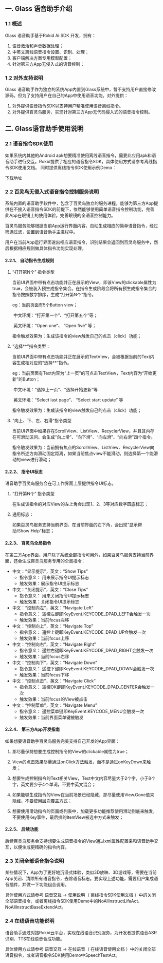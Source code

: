 
## 一. Glass 语音助手介绍

### 1.1 概述
Glass 语音助手基于Rokid Ai SDK 开发，拥有：
1. 语音激活和声音数据处理；
2. 中英文离线语音指令设置、识别、处理；
3. 客户端解决方案专用模型配置；
4. 针对第三方App无侵入式的语音控制；

### 1.2 对外支持说明
Glass 语音助手作为独立的系统App内置到Glass系统中，暂不支持用户直接修改源码。但为了支持用户在自己的App中使用语音功能，对外提供：
1. 对外提供语音指令SDK以支持用户精准使用语音离线指令。
2. 对外提供百灵鸟服务，实现针对第三方App无代码侵入式的语音指令控制。



## 二. Glass语音助手使用说明

### 2.1 语音指令SDK使用
如果系统内其他的Android apk想要精准使用离线语音指令，需要此应用apk和语音助手进行交互。Rokid提供了相应的语音指令SDK，具体使用方式请参考离线指令SDK使用文档。
同时提供离线指令SDK使用示例Demo：

[下载地址](https://static.rokidcdn.com/sdk/sdk_apg_voiceInstruct_demo-ac8ced7.zip)

### 2.2 百灵鸟无侵入式语音指令控制服务说明
系统内置的语音助手软件中，包含了百灵鸟独立的服务进程，能够为第三方App提供在不接入语音指令SDK的前提下，依然能够使用简单语音指令控制功能，完善此App在眼镜上的使用体验，完善眼镜的全语音控制能力。

百灵鸟服务能够根据当前App运行界面内容，自动生成相应的简单语音指令，经过筛选过滤，设置到语音助手主进程中。

用户在当前App运行界面说出相应语音指令，识别结果会返回到百灵鸟服务中，然后根据相应规则做具体指令功能实现处理。

#### 2.2.1、 自动指令生成规则
1. “打开第N个” 指令类型

   当前UI界面中带有点击功能并正在展示的View，即该View的clickable属性为true，会被装入预生成指令集合。在指令生成阶段会将所有预生成指令集合的指令按照数字排序，生成“打开第N个”指令。

   eg：当前页面有5个Button view；

   ​        中文环境：“打开第一个”、“打开第五个”等；

   ​        英文环境：“Open one”、 “Open five” 等；

   指令触发效果为：生成该指令的view触发自己的点击（click）功能；

2. “选择**”指令类型：

   当前UI界面中带有点击功能并正在展示的TextView，会被根据当前的Text内容生成相对应的“选择**”指令。

   eg：当前页面有Text内容为“上一页”的可点击TextView，Text内容为“开始更新”的Button；

   ​        中文环境：“选择上一页”、“选择开始更新”等

   ​        英文环境：“Select last page”、 “Select start update” 等

   指令触发效果为：生成该指令的view触发自己的点击（click）功能；

3. “向上、下、左、右滑”指令类型

   当前UI界面中如果存在ScrollView、ListView、RecyclerView，并且其内存在可滑动区间。会生成“向上滑”、“向下滑”、“向左滑”、“向右滑”四个指令。

   指令触发效果为：当前拥有焦点的ScrollView、ListView、RecyclerView向指令所述方向滑动固定距离，如果当前焦点view不能滑动，则选择第一个能滑动的view进行滑动；

   

#### 2.2.2、 指令UI标志
语音助手百灵鸟服务会在可工作界面上层提供指令UI标志。

1. “打开第N个” 指令类型

   在生成该指令的对应View的左上角会出现1、2、3等对应数字圆底标志；

2. 通用标志：

   如果百灵鸟服务支持当前界面，在当前界面的右下角，会出现“显示帮助/Show Help”标志；

#### 2.2.3、 百灵鸟全局指令
在第三方App界面，用户除了系统全部指令可用外，如果百灵鸟服务支持当前界面，还会生成百灵鸟服务专用的全局指令：
* 中文：“显示提示”，英文：“Show Tips” 
  * 指令意义： 用来展示指令UI提示标志
  * 触发效果：展示指令UI提示标志
* 中文：“关闭提示”，英文：“Close Tips” 
  * 指令意义： 用来关闭指令UI提示标志
  * 触发效果：关闭指令UI提示标志
* 中文：“控制向左”，英文：“Navigate Left” 
  * 指令意义： 遥控左键即KeyEvent.KEYCODE_DPAD_LEFT会触发一次
  * 触发效果：当前focus左移
* 中文：“控制向上”，英文：“Navigate Top” 
  * 指令意义： 遥控上键即KeyEvent.KEYCODE_DPAD_UP会触发一次
  * 触发效果：当前focus上移
* 中文：“控制向右”，英文：“Navigate Right” 
  * 指令意义： 遥控右键即KeyEvent.KEYCODE_DPAD_RIGHT会触发一次
  * 触发效果：当前focus右移
* 中文：“控制向下”，英文：“Navigate Down” 
  * 指令意义： 遥控下键即KeyEvent.KEYCODE_DPAD_DOWN会触发一次
  * 触发效果：当前focus下移
* 中文：“控制点击”，英文：“Navigate Click” 
  * 指令意义： 遥控OK键即KeyEvent.KEYCODE_DPAD_CENTER会触发一次
  * 触发效果：当前focus的View被点击
* 中文：“控制菜单”，英文：“Navigate Menu” 
  * 指令意义： 遥控菜单键即KeyEvent.KEYCODE_MENU会触发一次
  * 触发效果：当前界面菜单键被触发



#### 2.2.4、 第三方App开发指南

如果想要语音助手百灵鸟服务完美支持自己开发的App界面：

1. 那尽量保持想要生成控制指令的View的clickable属性为true；

2. View的点击效果尽量通过onClick方法触发，而不是通过onKeyDown来触发；

3. 想要生成控制指令的Text相关View，Text中文内容尽量大于2个字，小于8个字，英文要少于4个单词，不要中英文混合；

4. 如果能够生成指令的View在当前场景已经隐藏，那尽量使用View.Gone值来隐藏，不要使用层次覆盖方式；

5. 想要使用滑动指令的页面或列表中，加载更多功能推荐使用滑动到底来触发，不要使用Key事件，最后排的ItemView被选中方式来触发；

#### 2.2.5、 后续功能

后续百灵鸟服务会支持想要生成语音指令的View通过xml属性配置来和语音助手交互，以便生成更精确的指令内容。

### 2.3 关闭全部语音指令说明

某些情况下，App为了更好地沉浸式体验，类似3D放映、3D游戏等，需要在当前App关闭、清除所有语音指令，去除语音标志。要实现上述功能，需要用户集成语音插件，并做一下功能组合调用。

具体使用方式请参考 语音交互 -> 使用说明（ 离线指令SDK使用文档 ）中的关闭全部语音指令，或者离线指令SDK使用Demo中的NoAllInstructLifeAct、NoAllInstructBaseExtendAct。

### 2.4 在线语音功能说明

语音助手通过对接Rokid云平台，实现在线语音识别服务，为开发者提供语音ASR识别、TTS在线语音合成功能。

具体使用方式请参考 语音交互 -> 在线语音（ 在线语音使用文档 ）中的关闭全部语音指令，或者语音指令SDK使用Demo中SpeechTestAct。
